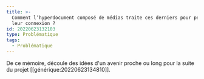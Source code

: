 ```yaml
---
title: >-
  Comment l’hyperdocument composé de médias traite ces derniers pour permettre
  leur connexion ?
id: 20220623132103
type: Problématique
tags:
  - Problématique
---
```


De ce mémoire, découle des idées d'un avenir proche ou long pour la suite du projet [[générique:20220623134810]].

